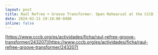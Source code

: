 ```yaml
---
layout: post
title: Raül Refree + Groove Transformer. Open Rehearsal at the CCCB
date: 2024-02-21 19:10:00-0400
inline: false
---
```


[https://www.cccb.org/es/actividades/ficha/raul-refree-groove-transformer/243207](https://www.cccb.org/es/actividades/ficha/raul-refree-groove-transformer/243207)